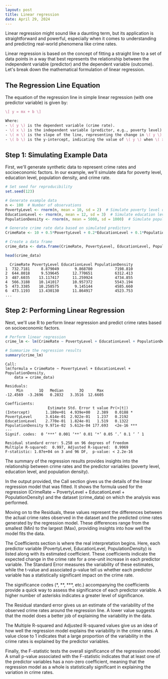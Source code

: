 ```yaml
---
layout: post
title: Linear regression
date: April 29, 2024
---
```


Linear regression might sound like a daunting term, but its application is straightforward and powerful, especially when it comes to understanding and predicting real-world phenomena like crime rates.

Linear regression is based on the concept of fitting a straight line to a set of data points in a way that best represents the relationship between the independent variable (predictor) and the dependent variable (outcome). Let's break down the mathematical formulation of linear regression.

## The Regression Line Equation

The equation of the regression line in simple linear regression (with one predictor variable) is given by:

```latex
\[ y = mx + b \]

Where:
- \( y \) is the dependent variable (crime rate).
- \( x \) is the independent variable (predictor, e.g., poverty level).
- \( m \) is the slope of the line, representing the change in \( y \) for a one-unit change in \( x \).
- \( b \) is the y-intercept, indicating the value of \( y \) when \( x \) is zero.
```

## Step 1: Simulating Example Data

First, we'll generate synthetic data to represent crime rates and socioeconomic factors. In our example, we'll simulate data for poverty level, education level, population density, and crime rate.

```r
# Set seed for reproducibility
set.seed(123)

# Generate example data
n <- 100  # Number of observations
PovertyLevel <- rnorm(n, mean = 10, sd = 2)  # Simulate poverty level data
EducationLevel <- rnorm(n, mean = 12, sd = 3)  # Simulate education level data
PopulationDensity <- rnorm(n, mean = 5000, sd = 1000)  # Simulate population density data

# Generate crime rate data based on simulated predictors
CrimeRate <- 10 + 0.5*PovertyLevel + 0.2*EducationLevel + 0.1*PopulationDensity + rnorm(n, mean = 0, sd = 5)

# Create a data frame
crime_data <- data.frame(CrimeRate, PovertyLevel, EducationLevel, PopulationDensity)

head(crime_data)
```

```
  CrimeRate PovertyLevel EducationLevel PopulationDensity
1  732.7181     8.879049       9.868780          7198.810
2  644.8018     9.539645      12.770651          6312.413
3  487.6035    13.117417      11.259924          4734.855
4  566.3188    10.141017      10.957372          5543.194
5  473.3385    10.258575       9.145144          4585.660
6  473.1193    13.430130      11.864917          4523.753
...
```

## Step 2: Performing Linear Regression
Next, we'll use R to perform linear regression and predict crime rates based on socioeconomic factors.

```r
# Perform linear regression
crime_lm <- lm(CrimeRate ~ PovertyLevel + EducationLevel + PopulationDensity, data = crime_data)

# Summarize the regression results
summary(crime_lm)
```

```
Call:
lm(formula = CrimeRate ~ PovertyLevel + EducationLevel + PopulationDensity, 
    data = crime_data)

Residuals:
     Min       1Q   Median       3Q      Max 
-12.4569  -3.2696   0.2832   3.3516  12.6605 

Coefficients:
                   Estimate Std. Error t value Pr(>|t|)    
(Intercept)       1.180e+01  4.939e+00   2.389   0.0188 *  
PovertyLevel      3.614e-01  2.922e-01   1.237   0.2192    
EducationLevel    2.770e-01  1.824e-01   1.519   0.1322    
PopulationDensity 9.971e-02  5.612e-04 177.693   <2e-16 ***
---
Signif. codes:  0 ‘***’ 0.001 ‘**’ 0.01 ‘*’ 0.05 ‘.’ 0.1 ‘ ’ 1

Residual standard error: 5.258 on 96 degrees of freedom
Multiple R-squared:  0.997,	Adjusted R-squared:  0.9969 
F-statistic: 1.07e+04 on 3 and 96 DF,  p-value: < 2.2e-16
```

The summary of the regression results provides insights into the relationship between crime rates and the predictor variables (poverty level, education level, and population density).

In the output provided, the Call section gives us the details of the linear regression model that was fitted. It shows the formula used for the regression (CrimeRate ~ PovertyLevel + EducationLevel + PopulationDensity) and the dataset (crime_data) on which the analysis was performed.

Moving on to the Residuals, these values represent the differences between the actual crime rates observed in the dataset and the predicted crime rates generated by the regression model. These differences range from the smallest (Min) to the largest (Max), providing insights into how well the model fits the data.

The Coefficients section is where the real interpretation begins. Here, each predictor variable (PovertyLevel, EducationLevel, PopulationDensity) is listed along with its estimated coefficient. These coefficients indicate the expected change in the crime rate for a one-unit increase in each predictor variable. The Standard Error measures the variability of these estimates, while the t-value and associated p-value tell us whether each predictor variable has a statistically significant impact on the crime rate.

The significance codes (*, **, ***, etc.) accompanying the coefficients provide a quick way to assess the significance of each predictor variable. A higher number of asterisks indicates a greater level of significance.

The Residual standard error gives us an estimate of the variability of the observed crime rates around the regression line. A lower value suggests that the model does a better job of explaining the variability in the data.

The Multiple R-squared and Adjusted R-squared values give us an idea of how well the regression model explains the variability in the crime rates. A value close to 1 indicates that a large proportion of the variability in the crime rates is explained by the predictor variables.

Finally, the F-statistic tests the overall significance of the regression model. A small p-value associated with the F-statistic indicates that at least one of the predictor variables has a non-zero coefficient, meaning that the regression model as a whole is statistically significant in explaining the variation in crime rates.


